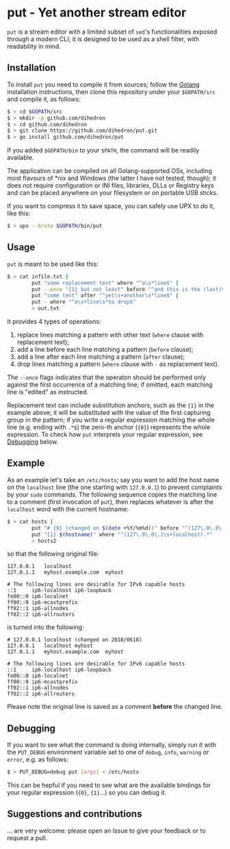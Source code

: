 # put - Yet another stream editor

```put``` is a stream editor with a limited subset of ```sed```'s functionalities exposed through a modern CLI; it is designed to be used as a shell filter, with readability in mind.

## Installation

To install ```put``` you need to compile it from sources; follow the [Golang](https.//www.golang.org) installation instructions, then clone this repository under your ```$GOPATH/src``` and compile it, as follows:

```bash
$ > cd $GOPATH/src
$ > mkdir -p github.com/dihedron
$ > cd github.com/dihedron
$ > git clone https://github.com/dihedron/put.git
$ > go install github.com/dihedron/put
```

If you added ```$GOPATH/bin``` to your ```$PATH```, the command will be readily available.

The application can be compiled on all Golang-supported OSs, including most flavours of *nix and Windows (the latter I have not tested, though); it does not require configuration or INI files, libraries, DLLs or Registry keys and can be placed anywhere on your filesystem or on portable USB sticks.

If you want to compress it to save space, you can safely use UPX to do it, like this:

```bash
$ > upx --brute $GOPATH/bin/put
```

## Usage

```put``` is meant to be used like this:

```bash
$ > cat infile.txt | 
        put "some replacement text" where "^a\s*line$" | 
        put --once "{1} but not least" before "^and this is the (last)$" |
        put "some text" after "^yet\s+another\s*line$" |         
        put - where "^a\s+line\s*to drop$"  
        > out.txt 
```

It provides 4 types of operations:
1. replace lines matching a pattern with other text (```where``` clause with replacement text);
2. add a line before each line matching a pattern (```before``` clause);
3. add a line after each line matching a pattern (```after``` clause);
4. drop lines matching a pattern (```where``` clause with ```-``` as replacement text).

The ```--once``` flags indicates that the operaton should be performed only against the first occurrence of a matching line; if omitted, each matching line is "edited" as instructed.

Replacement text can include substitution anchors, such as the ```{1}``` in the example above; it will be substituted with the value of the first capturing group in the pattern; if you write a regular expression matching the whole line (e.g. ending with ```.*$```) the zero-th anchor (```{0}```) represents the whole expression. To check how ```put``` interprets your regular expression, see [Debugging](#debugging) below.

## Example

As an example let's take an ```/etc/hosts```; say you want to add the host name on the ```localhost``` line (the one starting with ```127.0.0.1```) to prevent complaints by your ```sudo``` commands. The following sequence copies the matching line to a comment (first invocation of ```put```), then replaces whatever is after the ```localhost``` word with the current hostname:

```bash
$ > cat hosts | 
        put "# {0} (changed on $(date +%Y/%m%d))" before "^(127\.0\.0\.1\s+localhost).*" | 
        put "{1} $(hostname)" where "^(127\.0\.0\.1\s+localhost).*" 
        > hosts2
```

so that the following original file:

```
127.0.0.1	localhost
127.0.1.1	myhost.example.com	myhost

# The following lines are desirable for IPv6 capable hosts
::1     ip6-localhost ip6-loopback
fe00::0 ip6-localnet
ff00::0 ip6-mcastprefix
ff02::1 ip6-allnodes
ff02::2 ip6-allrouters
``` 

is turned into the following:

```
# 127.0.0.1	localhost (changed on 2018/0618)
127.0.0.1	localhost myhost
127.0.1.1	myhost.example.com	myhost

# The following lines are desirable for IPv6 capable hosts
::1     ip6-localhost ip6-loopback
fe00::0 ip6-localnet
ff00::0 ip6-mcastprefix
ff02::1 ip6-allnodes
ff02::2 ip6-allrouters
```

Please note the original line is saved as a comment __before__ the changed line.

## <a name="debugging"></a>Debugging

If you want to see what the command is doing internally, simply run it with the ```PUT_DEBUG``` environment variable set to one of ```debug```, ```info```, ```warning``` or ```error```, e.g. as follows:

```bash
$ > PUT_DEBUG=debug put [args] < /etc/hosts
```

This can be hepful if you need to see what are the available bindings for your regular expression (```{0}```, ```{1}```...) so you can debug it. 

## Suggestions and contributions

... are very welcome: please open an Issue to give your feedback or to request a pull.
